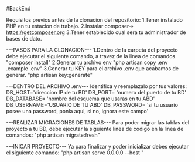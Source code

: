 #BackEnd

Requisitos previos antes de la clonacion del repositorio: 
1.Tener instalado PHP en tu estacion de trabajo. 
2.Instalar composer-> https://getcomposer.org 
3.Tener establecido cual sera tu administrador de bases de dato.

---PASOS PARA LA CLONACION--- 
1.Dentro de la carpeta del proyecto debe ejecutar el siguiente comando, a travez de la linea de comandos. "composer install" 
2.Generar tu archivo env "php artisan copy .env .example .env" 3.Generar tu KEY para el archivo .env que acabamos de generar. "php artisan key:generate"

---DENTRO DEL ARCHIVO .env--- 
Identifica y reemplazalo por tus valores:
DB_HOST='direccion IP de tu BD'
DB_PORT= 'numero del puerto de tu BD' 
DB_DATABASE= 'nombre del esquema que usaras en tu ABD' DB_USERNAME='USUARIO DE TU ABD' DB_PASSWORD= 'si tu usuario posee una password, ponla aqui, si no, ignora este campo'

---REALIZAR MIGRACIONES DE TABLAS--- 
Para poder migrar las tablas del proyecto a tu BD, debe ejecutar la siguiente linea de codigo en la linea de comandos: 
"php artisan migrate:fresh"

---INICAR PROYECTO--- 
Ya para finalizar y poder inicializar debes ejecutar el siguiente comando: 
"php artisan serve 0.0.0.0 --host "
